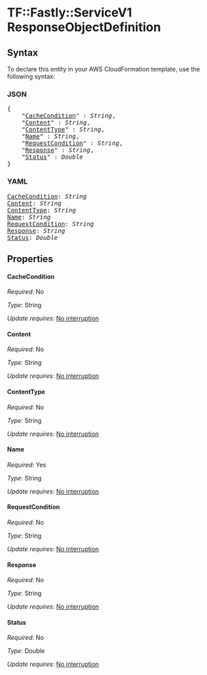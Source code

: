 # TF::Fastly::ServiceV1 ResponseObjectDefinition

## Syntax

To declare this entity in your AWS CloudFormation template, use the following syntax:

### JSON

<pre>
{
    "<a href="#cachecondition" title="CacheCondition">CacheCondition</a>" : <i>String</i>,
    "<a href="#content" title="Content">Content</a>" : <i>String</i>,
    "<a href="#contenttype" title="ContentType">ContentType</a>" : <i>String</i>,
    "<a href="#name" title="Name">Name</a>" : <i>String</i>,
    "<a href="#requestcondition" title="RequestCondition">RequestCondition</a>" : <i>String</i>,
    "<a href="#response" title="Response">Response</a>" : <i>String</i>,
    "<a href="#status" title="Status">Status</a>" : <i>Double</i>
}
</pre>

### YAML

<pre>
<a href="#cachecondition" title="CacheCondition">CacheCondition</a>: <i>String</i>
<a href="#content" title="Content">Content</a>: <i>String</i>
<a href="#contenttype" title="ContentType">ContentType</a>: <i>String</i>
<a href="#name" title="Name">Name</a>: <i>String</i>
<a href="#requestcondition" title="RequestCondition">RequestCondition</a>: <i>String</i>
<a href="#response" title="Response">Response</a>: <i>String</i>
<a href="#status" title="Status">Status</a>: <i>Double</i>
</pre>

## Properties

#### CacheCondition

_Required_: No

_Type_: String

_Update requires_: [No interruption](https://docs.aws.amazon.com/AWSCloudFormation/latest/UserGuide/using-cfn-updating-stacks-update-behaviors.html#update-no-interrupt)

#### Content

_Required_: No

_Type_: String

_Update requires_: [No interruption](https://docs.aws.amazon.com/AWSCloudFormation/latest/UserGuide/using-cfn-updating-stacks-update-behaviors.html#update-no-interrupt)

#### ContentType

_Required_: No

_Type_: String

_Update requires_: [No interruption](https://docs.aws.amazon.com/AWSCloudFormation/latest/UserGuide/using-cfn-updating-stacks-update-behaviors.html#update-no-interrupt)

#### Name

_Required_: Yes

_Type_: String

_Update requires_: [No interruption](https://docs.aws.amazon.com/AWSCloudFormation/latest/UserGuide/using-cfn-updating-stacks-update-behaviors.html#update-no-interrupt)

#### RequestCondition

_Required_: No

_Type_: String

_Update requires_: [No interruption](https://docs.aws.amazon.com/AWSCloudFormation/latest/UserGuide/using-cfn-updating-stacks-update-behaviors.html#update-no-interrupt)

#### Response

_Required_: No

_Type_: String

_Update requires_: [No interruption](https://docs.aws.amazon.com/AWSCloudFormation/latest/UserGuide/using-cfn-updating-stacks-update-behaviors.html#update-no-interrupt)

#### Status

_Required_: No

_Type_: Double

_Update requires_: [No interruption](https://docs.aws.amazon.com/AWSCloudFormation/latest/UserGuide/using-cfn-updating-stacks-update-behaviors.html#update-no-interrupt)

